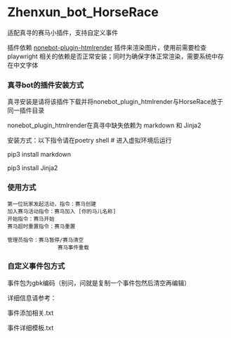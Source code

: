 # Zhenxun_bot_HorseRace
适配真寻的赛马小插件，支持自定义事件

插件依赖 [nonebot-plugin-htmlrender](https://github.com/kexue-z/nonebot-plugin-htmlrender) 插件来渲染图片，使用前需要检查 playwright 相关的依赖是否正常安装；同时为确保字体正常渲染，需要系统中存在中文字体

### 真寻bot的插件安装方式

真寻安装是请将该插件下载并将nonebot_plugin_htmlrender与HorseRace放于同一插件目录

nonebot_plugin_htmlrender在真寻中缺失依赖为 markdown 和 Jinja2

安装方式：以下指令请在poetry shell   # 进入虚拟环境后运行

pip3 install markdown

pip3 install Jinja2


### 使用方式

    第一位玩家发起活动，指令：赛马创建
    加入赛马活动指令：赛马加入 [你的马儿名称]
    开始指令：赛马开始
    赛马超时重置指令：赛马重置

    管理员指令：赛马暂停/赛马清空
                    赛马事件重载

### 自定义事件包方式      

事件包为gbk编码（别问，问就是复制一个事件包然后清空再编辑）

详细信息请参考：

事件添加相关.txt

事件详细模板.txt
